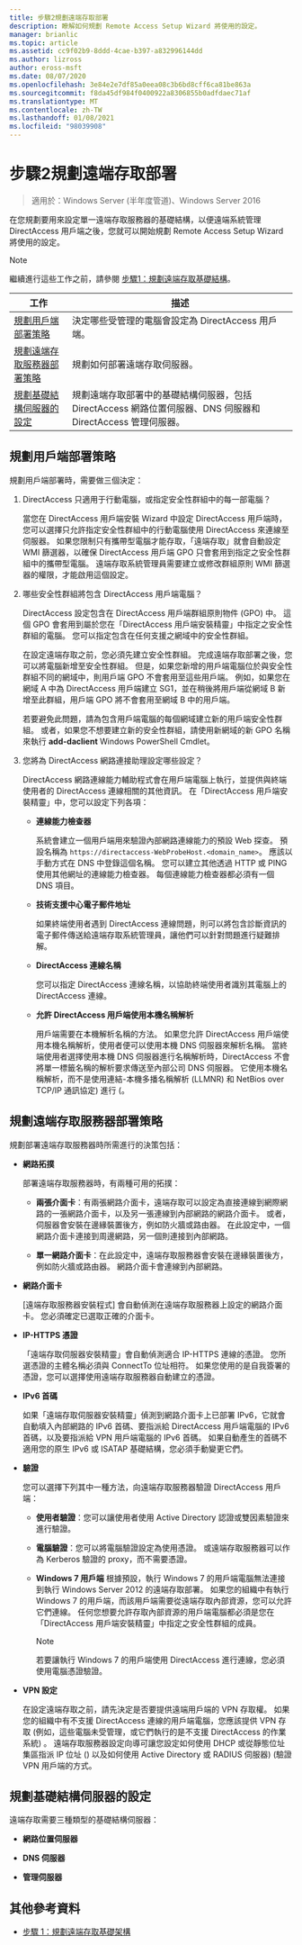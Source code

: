 ```yaml
---
title: 步驟2規劃遠端存取部署
description: 瞭解如何規劃 Remote Access Setup Wizard 將使用的設定。
manager: brianlic
ms.topic: article
ms.assetid: cc9f02b9-8ddd-4cae-b397-a832996144dd
ms.author: lizross
author: eross-msft
ms.date: 08/07/2020
ms.openlocfilehash: 3e84e2e7df85a0eea08c3b6bd8cff6ca81be863a
ms.sourcegitcommit: f8da45df984f0400922a8306855b0adfdaec71af
ms.translationtype: MT
ms.contentlocale: zh-TW
ms.lasthandoff: 01/08/2021
ms.locfileid: "98039908"
---
```

# <a name="step-2-plan-the-remote-access-deployment"></a>步驟2規劃遠端存取部署

>適用於：Windows Server (半年度管道)、Windows Server 2016

在您規劃要用來設定單一遠端存取服務器的基礎結構，以便遠端系統管理 DirectAccess 用戶端之後，您就可以開始規劃 Remote Access Setup Wizard 將使用的設定。

> [!NOTE]
> 繼續進行這些工作之前，請參閱 [步驟1：規劃遠端存取基礎結構](Step-1-Plan-the-Remote-Access-Infrastructure.md)。

|工作|描述|
|----|--------|
|[規劃用戶端部署策略](#plan-a-client-deployment-strategy)|決定哪些受管理的電腦會設定為 DirectAccess 用戶端。|
|[規劃遠端存取服務器部署策略](#plan-a-remote-access-server-deployment-strategy)|規劃如何部署遠端存取伺服器。|
|[規劃基礎結構伺服器的設定](#plan-the-infrastructure-servers-configurations)|規劃遠端存取部署中的基礎結構伺服器，包括 DirectAccess 網路位置伺服器、DNS 伺服器和 DirectAccess 管理伺服器。|

## <a name="plan-a-client-deployment-strategy"></a>規劃用戶端部署策略
規劃用戶端部署時，需要做三個決定：

1.  DirectAccess 只適用于行動電腦，或指定安全性群組中的每一部電腦？

    當您在 DirectAccess 用戶端安裝 Wizard 中設定 DirectAccess 用戶端時，您可以選擇只允許指定安全性群組中的行動電腦使用 DirectAccess 來連線至伺服器。 如果您限制只有攜帶型電腦才能存取，「遠端存取」就會自動設定 WMI 篩選器，以確保 DirectAccess 用戶端 GPO 只會套用到指定之安全性群組中的攜帶型電腦。 遠端存取系統管理員需要建立或修改群組原則 WMI 篩選器的權限，才能啟用這個設定。

2.  哪些安全性群組將包含 DirectAccess 用戶端電腦？

    DirectAccess 設定包含在 DirectAccess 用戶端群組原則物件 (GPO) 中。 這個 GPO 會套用到屬於您在「DirectAccess 用戶端安裝精靈」中指定之安全性群組的電腦。 您可以指定包含在任何支援之網域中的安全性群組。

    在設定遠端存取之前，您必須先建立安全性群組。 完成遠端存取部署之後，您可以將電腦新增至安全性群組。 但是，如果您新增的用戶端電腦位於與安全性群組不同的網域中，則用戶端 GPO 不會套用至這些用戶端。 例如，如果您在網域 A 中為 DirectAccess 用戶端建立 SG1，並在稍後將用戶端從網域 B 新增至此群組，用戶端 GPO 將不會套用至網域 B 中的用戶端。

    若要避免此問題，請為包含用戶端電腦的每個網域建立新的用戶端安全性群組。 或者，如果您不想要建立新的安全性群組，請使用新網域的新 GPO 名稱來執行 **add-daclient** Windows PowerShell Cmdlet。

3.  您將為 DirectAccess 網路連接助理設定哪些設定？

    DirectAccess 網路連線能力輔助程式會在用戶端電腦上執行，並提供與終端使用者的 DirectAccess 連線相關的其他資訊。 在「DirectAccess 用戶端安裝精靈」中，您可以設定下列各項：

    -   **連線能力檢查器**

        系統會建立一個用戶端用來驗證內部網路連線能力的預設 Web 探查。 預設名稱為 `https://directaccess-WebProbeHost.<domain_name>`。 應該以手動方式在 DNS 中登錄這個名稱。 您可以建立其他透過 HTTP 或 PING 使用其他網址的連線能力檢查器。 每個連線能力檢查器都必須有一個 DNS 項目。

    -   **技術支援中心電子郵件地址**

        如果終端使用者遇到 DirectAccess 連線問題，則可以將包含診斷資訊的電子郵件傳送給遠端存取系統管理員，讓他們可以針對問題進行疑難排解。

    -   **DirectAccess 連線名稱**

        您可以指定 DirectAccess 連線名稱，以協助終端使用者識別其電腦上的 DirectAccess 連線。

    -   **允許 DirectAccess 用戶端使用本機名稱解析**

        用戶端需要在本機解析名稱的方法。 如果您允許 DirectAccess 用戶端使用本機名稱解析，使用者便可以使用本機 DNS 伺服器來解析名稱。 當終端使用者選擇使用本機 DNS 伺服器進行名稱解析時，DirectAccess 不會將單一標籤名稱的解析要求傳送至內部公司 DNS 伺服器。 它使用本機名稱解析，而不是使用連結-本機多播名稱解析 (LLMNR) 和 NetBios over TCP/IP 通訊協定) 進行 (。

## <a name="plan-a-remote-access-server-deployment-strategy"></a>規劃遠端存取服務器部署策略
規劃部署遠端存取服務器時所需進行的決策包括：

-   **網路拓撲**

    部署遠端存取服務器時，有兩種可用的拓撲：

    -   **兩張介面卡**：有兩張網路介面卡，遠端存取可以設定為直接連線到網際網路的一張網路介面卡，以及另一張連線到內部網路的網路介面卡。 或者，伺服器會安裝在邊緣裝置後方，例如防火牆或路由器。 在此設定中，一個網路介面卡連接到周邊網路，另一個則連接到內部網路。

    -   **單一網路介面卡**：在此設定中，遠端存取服務器會安裝在邊緣裝置後方，例如防火牆或路由器。 網路介面卡會連線到內部網路。

-   **網路介面卡**

    [遠端存取服務器安裝程式] 會自動偵測在遠端存取服務器上設定的網路介面卡。 您必須確定已選取正確的介面卡。

-   **IP-HTTPS 憑證**

    「遠端存取伺服器安裝精靈」會自動偵測適合 IP-HTTPS 連線的憑證。 您所選憑證的主體名稱必須與 ConnectTo 位址相符。 如果您使用的是自我簽署的憑證，您可以選擇使用遠端存取服務器自動建立的憑證。

-   **IPv6 首碼**

    如果「遠端存取伺服器安裝精靈」偵測到網路介面卡上已部署 IPv6，它就會自動填入內部網路的 IPv6 首碼、要指派給 DirectAccess 用戶端電腦的 IPv6 首碼，以及要指派給 VPN 用戶端電腦的 IPv6 首碼。 如果自動產生的首碼不適用您的原生 IPv6 或 ISATAP 基礎結構，您必須手動變更它們。

-   **驗證**

    您可以選擇下列其中一種方法，向遠端存取服務器驗證 DirectAccess 用戶端：

    -   **使用者驗證**：您可以讓使用者使用 Active Directory 認證或雙因素驗證來進行驗證。

    -   **電腦驗證**：您可以將電腦驗證設定為使用憑證。 或遠端存取服務器可以作為 Kerberos 驗證的 proxy，而不需要憑證。

    -   **Windows 7 用戶端** 根據預設，執行 Windows 7 的用戶端電腦無法連接到執行 Windows Server 2012 的遠端存取部署。 如果您的組織中有執行 Windows 7 的用戶端，而該用戶端需要從遠端存取內部資源，您可以允許它們連線。 任何您想要允許存取內部資源的用戶端電腦都必須是您在「DirectAccess 用戶端安裝精靈」中指定之安全性群組的成員。

        > [!NOTE]
        > 若要讓執行 Windows 7 的用戶端使用 DirectAccess 進行連線，您必須使用電腦憑證驗證。

-   **VPN 設定**

    在設定遠端存取之前，請先決定是否要提供遠端用戶端的 VPN 存取權。 如果您的組織中有不支援 DirectAccess 連線的用戶端電腦，您應該提供 VPN 存取 (例如，這些電腦未受管理，或它們執行的是不支援 DirectAccess 的作業系統) 。 遠端存取服務器設定向導可讓您設定如何使用 DHCP 或從靜態位址集區指派 IP 位址 () 以及如何使用 Active Directory 或 RADIUS 伺服器)  (驗證 VPN 用戶端的方式。

## <a name="plan-the-infrastructure-servers-configurations"></a>規劃基礎結構伺服器的設定
遠端存取需要三種類型的基礎結構伺服器：

-   **網路位置伺服器**

-   **DNS 伺服器**

-   **管理伺服器**

## <a name="additional-references"></a>其他參考資料

-   [步驟 1：規劃遠端存取基礎架構](Step-1-Plan-the-Remote-Access-Infrastructure.md)



